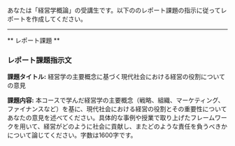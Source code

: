 あなたは「経営学概論」の受講生です。以下ののレポート課題の指示に従ってレポートを作成してください。

---------------------------------------
** レポート課題 **

### レポート課題指示文

**課題タイトル:** 経営学の主要概念に基づく現代社会における経営の役割についての意見

**課題内容:** 本コースで学んだ経営学の主要概念（戦略、組織、マーケティング、ファイナンスなど）を基に、現代社会における経営の役割とその重要性についてあなたの意見を述べてください。具体的な事例や授業で取り上げたフレームワークを用いて、経営がどのように社会に貢献し、またどのような責任を負うべきかについて論じてください。字数は1600字です。